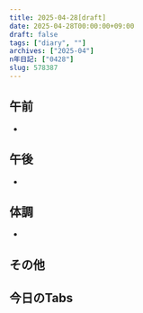 ```yaml
---
title: 2025-04-28[draft]
date: 2025-04-28T00:00:00+09:00
draft: false
tags: ["diary", ""]
archives: ["2025-04"]
n年日記: ["0428"]
slug: 578387
---
```

## 午前
- 
## 午後
- 
## 体調
- 
## その他
## 今日のTabs